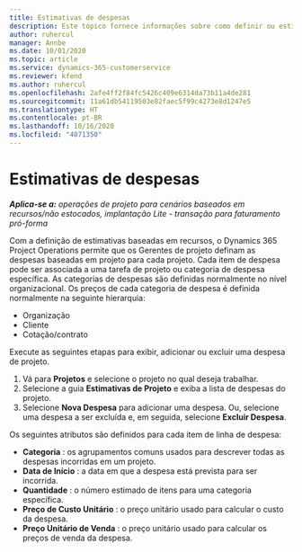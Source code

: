 ```yaml
---
title: Estimativas de despesas
description: Este tópico fornece informações sobre como definir ou estimar despesas baseadas em projetos.
author: ruhercul
manager: Annbe
ms.date: 10/01/2020
ms.topic: article
ms.service: dynamics-365-customerservice
ms.reviewer: kfend
ms.author: ruhercul
ms.openlocfilehash: 2afe4ff2f84fc5426c409e6314da73b11a4de281
ms.sourcegitcommit: 11a61db54119503e82faec5f99c4273e8d1247e5
ms.translationtype: HT
ms.contentlocale: pt-BR
ms.lasthandoff: 10/16/2020
ms.locfileid: "4071350"
---
```

# <a name="expense-estimates"></a>Estimativas de despesas
_**Aplica-se a:** operações de projeto para cenários baseados em recursos/não estocados, implantação Lite - transação para faturamento pró-forma_

Com a definição de estimativas baseadas em recursos, o Dynamics 365 Project Operations permite que os Gerentes de projeto definam as despesas baseadas em projeto para cada projeto. Cada item de despesa pode ser associada a uma tarefa de projeto ou categoria de despesa específica. As categorias de despesas são definidas normalmente no nível organizacional. Os preços de cada categoria de despesa é definida normalmente na seguinte hierarquia:

- Organização
- Cliente
- Cotação/contrato

Execute as seguintes etapas para exibir, adicionar ou excluir uma despesa de projeto.

1. Vá para **Projetos** e selecione o projeto no qual deseja trabalhar.
2. Selecione a guia **Estimativas de Projeto** e exiba a lista de despesas do projeto.
3. Selecione **Nova Despesa** para adicionar uma despesa. Ou, selecione uma despesa a ser excluída e, em seguida, selecione **Excluir Despesa**.

Os seguintes atributos são definidos para cada item de linha de despesa:

- **Categoria** : os agrupamentos comuns usados para descrever todas as despesas incorridas em um projeto.
- **Data de Início** : a data em que a despesa está prevista para ser incorrida.
- **Quantidade** : o número estimado de itens para uma categoria específica.
- **Preço de Custo Unitário** : o preço unitário usado para calcular o custo da despesa.
- **Preço Unitário de Venda** : o preço unitário usado para calcular os preços de venda da despesa.

